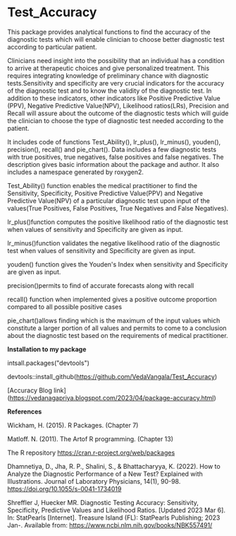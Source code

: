 # **Test_Accuracy**
This package provides analytical functions to find the accuracy of the diagnostic tests which will enable clinician to choose better diagnostic test according to particular patient.

Clinicians need insight into the possibility that an individual has a condition to arrive at therapeutic choices and give personalized treatment. This requires integrating knowledge of preliminary chance with diagnostic tests.Sensitivity and specificity are very crucial indicators for the accuracy of the diagnostic test and to know the validity of the diagnostic test. In addition to these indicators, other indicators like Positive Predictive Value (PPV), Negative Predictive Value(NPV), Likelihood ratios(LRs), Precision and Recall will assure about the outcome of the diagnostic tests which will guide the clinician to choose the type of diagnostic test needed according to the patient.

It includes code of functions Test_Ability(), lr_plus(), lr_minus(), youden(), precision(), recall() and pie_chart(). Data includes a few diagnostic tests with true positives, true negatives, false positives and false negatives. The description gives basic information about the package and author. It also includes a namespace generated by roxygen2. 



Test_Ability() function enables the medical practitioner to find the Sensitivity, Specificity, Positive Predictive Value(PPV) and Negative Predictive Value(NPV) of a particular diagnostic test upon input of the values(True Positives, False Positives, True Negatives and False Negatives).

lr_plus()function computes the positive likelihood ratio of the diagnostic test when values of sensitivity and Specificity are given as input.

lr_minus()function validates the negative likelihood ratio of the diagnostic test when values of sensitivity and Specificity are given as input.

youden() function gives the Youden's Index when sensitivity and Specificity are given as input.

precision()permits to find of accurate forecasts along with recall

recall() function when implemented gives a positive outcome proportion compared to all possible positive cases

pie_chart()allows finding which is the maximum of the input values which constitute a larger portion of all values and permits to come to a conclusion about the diagnostic test based on the requirements of medical practitioner.



**Installation to my package**


intsall.packages("devtools")


devtools::install_github(https://github.com/VedaVangala/Test_Accuracy)


[Accuracy Blog link] (https://vedanagapriya.blogspot.com/2023/04/package-accuracy.html)


**References**

Wickham, H. (2015). R Packages. (Chapter 7)

Matloff. N. (2011). The Artof R programming. (Chapter 13)

The R repository https://cran.r-project.org/web/packages

Dhamnetiya, D., Jha, R. P., Shalini, S., & Bhattacharyya, K. (2022). How to Analyze the Diagnostic Performance of a New Test? Explained with Illustrations. Journal of Laboratory Physicians, 14(1), 90-98. https://doi.org/10.1055/s-0041-1734019

Shreffler J, Huecker MR. Diagnostic Testing Accuracy: Sensitivity, Specificity, Predictive Values and Likelihood Ratios. [Updated 2023 Mar 6]. In: StatPearls [Internet]. Treasure Island (FL): StatPearls Publishing; 2023 Jan-. Available from: https://www.ncbi.nlm.nih.gov/books/NBK557491/
